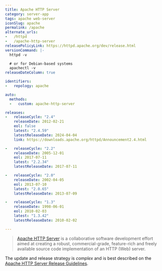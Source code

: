```yaml
---
title: Apache HTTP Server
category: server-app
tags: apache web-server
iconSlug: apache
permalink: /apache
alternate_urls:
-   /httpd
-   /apache-http-server
releasePolicyLink: https://httpd.apache.org/dev/release.html
versionCommand: |-
  httpd -v

  # or for Debian-based systems
  apachectl -v
releaseDateColumn: true

identifiers:
-   repology: apache

auto:
  methods:
  -   custom: apache-http-server

releases:
-   releaseCycle: "2.4"
    releaseDate: 2012-02-21
    eol: false
    latest: "2.4.59"
    latestReleaseDate: 2024-04-04
    link: https://downloads.apache.org/httpd/Announcement2.4.html

-   releaseCycle: "2.2"
    releaseDate: 2005-12-01
    eol: 2017-07-11
    latest: "2.2.34"
    latestReleaseDate: 2017-07-11

-   releaseCycle: "2.0"
    releaseDate: 2002-04-05
    eol: 2013-07-10
    latest: "2.0.65"
    latestReleaseDate: 2013-07-09

-   releaseCycle: "1.3"
    releaseDate: 1998-06-01
    eol: 2010-02-03
    latest: "1.3.42"
    latestReleaseDate: 2010-02-02

---
```


> [Apache HTTP Server](https://httpd.apache.org/) is a collaborative software development effort
> aimed at creating a robust, commercial-grade, feature-rich and freely available source code
> implementation of an HTTP (Web) server.

The update and release strategy is _complex_ and is best described on the
[Apache HTTP Server Release Guidelines](https://httpd.apache.org/dev/release.html).
